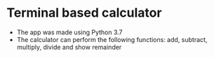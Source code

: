 # Terminal based calculator
- The app was made using Python 3.7
- The calculator can perform the following functions: add, subtract, multiply, divide and show remainder 
